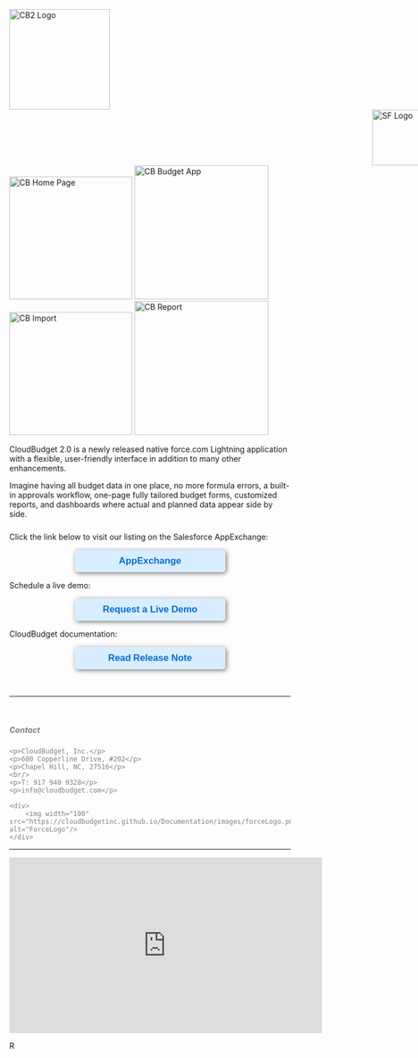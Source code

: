 <div style="display: inline-block;">
    <img width="180" src="https://cloudbudgetinc.github.io/Documentation/images/CBigLogo.png" alt="CB2 Logo"/>
</div>
<div style="display: inline-block;  position: relative; padding-left: 650px ">
    <img width="100" src="https://cloudbudgetinc.github.io/Documentation/images/SFLogo.png" alt="SF Logo"/>
</div>

<div>
    <div style="display: inline-block;">
        <img width="220" src="https://cloudbudgetinc.github.io/Documentation/images/ScreenMassMailHome.png"
             alt="CB Home Page"/>
    </div>
    <div style="display: inline-block;">
        <img width="240" src="https://cloudbudgetinc.github.io/Documentation/images/ScreenMassMailBA.png"
             alt="CB Budget App"/>
    </div>
    <div style="display: inline-block;">
        <img width="220" src="https://cloudbudgetinc.github.io/Documentation/images/ScreenMassMailImport.png"
             alt="CB Import"/>
    </div>
    <div style="display: inline-block;">
        <img width="240" src="https://cloudbudgetinc.github.io/Documentation/images/ScreenMassMailReport.png"
             alt="CB Report"/>
    </div>
</div>


<p>CloudBudget 2.0 is a newly released native force.com Lightning application with a flexible, user-friendly interface
    in addition to many other enhancements.
<p>


<p> Imagine having all budget data in one place, no more formula errors, a built-in approvals workflow, one-page fully
    tailored budget forms, customized reports, and dashboards where actual and planned data appear side by side.
<p>


<div style="padding-top: 10px; padding-bottom: 15px;">
    Click the link below to visit our listing on the Salesforce AppExchange:
</div>


<div style="text-align: center; margin: auto; background-color: #d8edff; border-radius: 5px; width: 250px; padding: 10px; box-shadow: 2px 2px 8px #777777;"
     title="CloudBudget on AppExchange">
    <a href="https://appexchange.salesforce.com/appxListingDetail?listingId=a0N30000004cZAdEAM"
       class="apexButton">AppExchange</a>
</div>

<div style="padding-top: 15px; padding-bottom: 15px;">
    Schedule a live demo:
</div>

<div style="text-align: center; margin: auto; background-color: #d8edff; border-radius: 5px; width: 250px; padding: 10px; box-shadow: 2px 2px 8px #777777;">
    <a href="https://www.cloudbudget.com/contact"
       class="apexButton">Request a Live Demo</a>
</div>

<div style="padding-top: 15px; padding-bottom: 15px;">
    CloudBudget documentation:
</div>

<div style="text-align: center; margin: auto; background-color: #d8edff; border-radius: 5px; width: 250px; padding: 10px; box-shadow: 2px 2px 8px #777777;"
     title="Documentation">
    <a href="https://cloudbudgetinc.github.io/Documentation/CBCore"
       class="apexButton">Read</a>
    <a href="https://cloudbudgetinc.github.io/Documentation/ReleaseNote"
       class="apexButton">Release Note</a>
</div>

<br/>
<br/>

<hr/>

<br/>


<div style="color: grey;">
    <h5>Contact</h5>

    <p>CloudBudget, Inc.</p>
    <p>600 Copperline Drive, #202</p>
    <p>Chapel Hill, NC, 27516</p>
    <br/>
    <p>T: 917 940 9328</p>
    <p>info@cloudbudget.com</p>

    <div>
        <img width="100" src="https://cloudbudgetinc.github.io/Documentation/images/forceLogo.png" alt="ForceLogo"/>
    </div>
</div>


<hr/>

<div style="margin: auto; ">
    <iframe width="560" height="315" src="https://www.youtube.com/embed/WH9cEFLGiSY" frameborder="0"
            allow="autoplay; encrypted-media" allowfullscreen></iframe>
</div>


<img width="15" src="https://fallentol.github.io/CloudBudget/CB2/images/RobertLogo.png"
     alt="Robert Logo"/>




<style type="text/css">
    ul {
        list-style: circle outside;
    }

    .img:hover {
        box-shadow: inset 0 0 0 2px #111111;
        -webkit-transform: scale(1.5);
        -ms-transform: scale(1.5);
        transform: scale(1.5);
    }

    .apexButton {
        color: #006dcc;
        text-align: center;
        font-family: "Arial Black", Gadget, sans-serif;
        font-size: larger;
        font-weight: bolder;
        text-decoration: none;

    }
</style>
